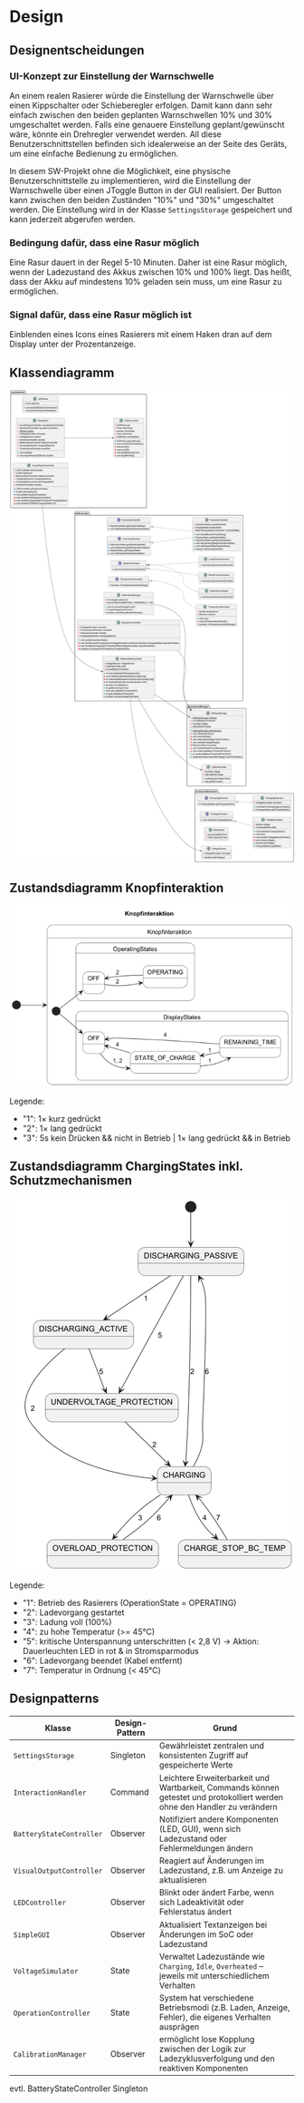 # Design

## Designentscheidungen

### UI-Konzept zur Einstellung der Warnschwelle

An einem realen Rasierer würde die Einstellung der Warnschwelle über einen Kippschalter oder Schieberegler erfolgen.
Damit kann dann sehr einfach zwischen den beiden geplanten Warnschwellen 10% und 30% umgeschaltet werden. Falls eine
genauere Einstellung geplant/gewünscht wäre, könnte ein Drehregler verwendet werden. All diese Benutzerschnittstellen
befinden sich idealerweise an der Seite des Geräts, um eine einfache Bedienung zu ermöglichen.

In diesem SW-Projekt ohne die Möglichkeit, eine physische Benutzerschnittstelle zu implementieren, wird die Einstellung
der Warnschwelle über einen JToggle Button in der GUI realisiert. Der Button kann zwischen den beiden Zuständen "10%"
und "30%" umgeschaltet werden. Die Einstellung wird in der Klasse `SettingsStorage` gespeichert und kann jederzeit
abgerufen werden.

### Bedingung dafür, dass eine Rasur möglich

Eine Rasur dauert in der Regel 5-10 Minuten. Daher ist eine Rasur möglich, wenn der Ladezustand des Akkus zwischen 10%
und 100% liegt. Das heißt, dass der Akku auf mindestens 10% geladen sein muss, um eine Rasur zu ermöglichen.

### Signal dafür, dass eine Rasur möglich ist

Einblenden eines Icons eines Rasierers mit einem Haken dran auf dem Display unter der Prozentanzeige.

## Klassendiagramm

![Klassendiagramm](../referenziert/Design/Klassendiagramm3.png)

## Zustandsdiagramm Knopfinteraktion

![Zustandsdiagramm Knopfinteraktion](../referenziert/Design/Zustandsdiagramm_Knopfinteraktion_updatet.png)

Legende:

* "1": 1× kurz gedrückt
* "2": 1× lang gedrückt
* "3": 5s kein Drücken && nicht in Betrieb | 1× lang gedrückt && in Betrieb

## Zustandsdiagramm ChargingStates inkl. Schutzmechanismen

![Zustandsdiagramm ChargingStates](../referenziert/Design/Zustandsdiagramm_ChargingStates.png)

Legende:

* "1": Betrieb des Rasierers (OperationState = OPERATING)
* "2": Ladevorgang gestartet
* "3": Ladung voll (100%)
* "4": zu hohe Temperatur (>= 45°C)
* "5": kritische Unterspannung unterschritten (< 2,8 V) -> Aktion: Dauerleuchten LED in rot & in Stromsparmodus
* "6": Ladevorgang beendet (Kabel entfernt)
* "7": Temperatur in Ordnung (< 45°C)

## Designpatterns

| Klasse                   | Design-Pattern | Grund                                                                                                                      |
|--------------------------|----------------|----------------------------------------------------------------------------------------------------------------------------|
| `SettingsStorage`        | Singleton      | Gewährleistet zentralen und konsistenten Zugriff auf gespeicherte Werte                                                    |
| `InteractionHandler`     | Command        | Leichtere Erweiterbarkeit und Wartbarkeit, Commands können getestet und protokolliert werden ohne den Handler zu verändern |
| `BatteryStateController` | Observer       | Notifiziert andere Komponenten (LED, GUI), wenn sich Ladezustand oder Fehlermeldungen ändern                               |
| `VisualOutputController` | Observer       | Reagiert auf Änderungen im Ladezustand, z.B. um Anzeige zu aktualisieren                                                   |
| `LEDController`          | Observer       | Blinkt oder ändert Farbe, wenn sich Ladeaktivität oder Fehlerstatus ändert                                                 |
| `SimpleGUI`              | Observer       | Aktualisiert Textanzeigen bei Änderungen im SoC oder Ladezustand                                                           |
| `VoltageSimulator`       | State          | Verwaltet Ladezustände wie `Charging`, `Idle`, `Overheated` – jeweils mit unterschiedlichem Verhalten                      |
| `OperationController`    | State          | System hat verschiedene Betriebsmodi (z.B. Laden, Anzeige, Fehler), die eigenes Verhalten ausprägen                        |
| `CalibrationManager`     | Observer       | ermöglicht lose Kopplung zwischen der Logik zur Ladezyklusverfolgung und den reaktiven Komponenten                         |

evtl. BatteryStateController Singleton